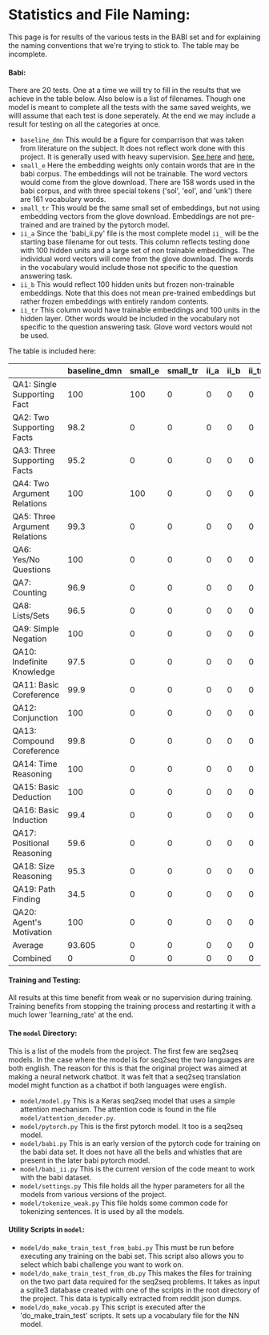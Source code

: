 # Statistics and File Naming:

This page is for results of the various tests in the BABI set and for explaining the naming conventions that we're trying to stick to. The  table may be incomplete.

#### Babi:
There are 20 tests. One at a time we will try to fill in the results that we achieve in the table below. Also below is a list of filenames. Though one model is meant to complete all the tests with the same saved weights, we willl assume that each test is done seperately. At the end we may include a result for testing on all the categories at once.

* `baseline_dmn` This would be a figure for comparrison that was taken from literature on the subject. It does not reflect work done with this project. It is generally used with heavy supervision. [See here](https://arxiv.org/pdf/1506.07285.pdf) and [here.](https://yerevann.github.io/2016/02/05/implementing-dynamic-memory-networks/#initial-experiments)
* `small_e` Here the embedding weights only contain words that are in the babi corpus. The embeddings will not be trainable. The word vectors would come from the glove download. There are 158 words used in the babi corpus, and with three special tokens ('sol', 'eol', and 'unk') there are 161 vocabulary words.
* `small_tr` This would be the same small set of embeddings, but not using embedding vectors from the glove download. Embeddings are not pre-trained and are trained by the pytorch model.
* `ii_a` Since the 'babi_ii.py' file is the most complete model `ii_` will be the starting base filename for out tests. This column reflects testing done with 100 hidden units and a large set of non trainable embeddings. The individual word vectors will come from the glove download. The words in the vocabulary would include those not specific to the question answering task.
* `ii_b` This would reflect 100 hidden units but frozen non-trainable embeddings. Note that this does not mean pre-trained embeddings but rather frozen embeddings with entirely random contents.
* `ii_tr` This column would have trainable embeddings and 100 units in the hidden layer. Other words would be included in the vocabulary not specific to the question answering task. Glove word vectors would not be used.

The table is included here:

 |   | baseline_dmn | small_e | small_tr | ii_a | ii_b | ii_tr | 
|-|-|-|-|-|-|-|
 | QA1: Single Supporting Fact | 100 | 100 | 0 | 0 | 0 | 0 | 
 | QA2: Two Supporting Facts | 98.2 | 0 | 0 | 0 | 0 | 0 |
 | QA3: Three Supporting Facts | 95.2 | 0 | 0 | 0 | 0 | 0 |
 | QA4: Two Argument Relations | 100 | 100 | 0 | 0 | 0 | 0 |
 | QA5: Three Argument Relations | 99.3 | 0 | 0 | 0 | 0 | 0 |
 | QA6: Yes/No Questions | 100 | 0 | 0 | 0 | 0 | 0 |
 | QA7: Counting | 96.9 | 0 | 0 | 0 | 0 | 0 |
 | QA8: Lists/Sets | 96.5 | 0 | 0 | 0 | 0 | 0 |
 | QA9: Simple Negation | 100 | 0 | 0 | 0 | 0 | 0 |
 | QA10: Indefinite Knowledge | 97.5 | 0 | 0 | 0 | 0 | 0 | 
 | QA11: Basic Coreference | 99.9 | 0 | 0 | 0 | 0 | 0 |
 | QA12: Conjunction | 100 | 0 | 0 | 0 | 0 | 0 |
 | QA13: Compound Coreference | 99.8 | 0 | 0 | 0 | 0 | 0 |
 | QA14: Time Reasoning | 100 | 0 | 0 | 0 | 0 | 0 |
 | QA15: Basic Deduction | 100 | 0 | 0 | 0 | 0 | 0 |
 | QA16: Basic Induction | 99.4 | 0 | 0 | 0 | 0 | 0 |
 | QA17: Positional Reasoning | 59.6 | 0 | 0 | 0 | 0 | 0 | 
 | QA18: Size Reasoning | 95.3 | 0 | 0 | 0 | 0 | 0 |
 | QA19: Path Finding | 34.5 | 0 | 0 | 0 | 0 | 0|
 | QA20: Agent's Motivation | 100 | 0 | 0 | 0 | 0 | 0 |
 | Average | 93.605 | 0 | 0 | 0 | 0 | 0 |
 | Combined | 0 | 0 | 0 | 0 | 0 | 0 |

#### Training and Testing:
All results at this time benefit from weak or no supervision during training.
Training benefits from stopping the training process and restarting it with a much lower 'learning_rate' at the end.

#### The `model` Directory:

This is a list of the models from the project. The first few are seq2seq models. In the case where the model is for seq2seq the two languages are both english. The reason for this is that the original project was aimed at making a neural network chatbot.
It was felt that a seq2seq translation model might function as a chatbot if both languages were english.
* `model/model.py` This is a Keras seq2seq model that uses a simple attention mechanism. The attention code is found in the file `model/attention_decoder.py`.
* `model/pytorch.py` This is the first pytorch model. It too is a seq2seq model. 
* `model/babi.py` This is an early version of the pytorch code for training on the babi data set. It does not have all the bells and whistles that are present in the later babi pytorch model.
* `model/babi_ii.py` This is the current version of the code meant to work with the babi dataset.
* `model/settings.py` This file holds all the hyper parameters for all the models from various versions of the project.
* `model/tokenize_weak.py` This file holds some common code for tokenizing sentences. It is used by all the models.

#### Utility Scripts in `model`:
* `model/do_make_train_test_from_babi.py` This must be run before executing any training on the babi set. This script also allows you to select which babi challenge you want to work on.
* `model/do_make_train_test_from_db.py` This makes the files for training on the two part data required for the seq2seq problems. It takes as input a sqlite3 database created with one of the scripts in the root directory of the project. This data is typically extracted from reddit json dumps.
* `model/do_make_vocab.py` This script is executed after the 'do_make_train_test' scripts. It sets up a vocabulary file for the NN model.